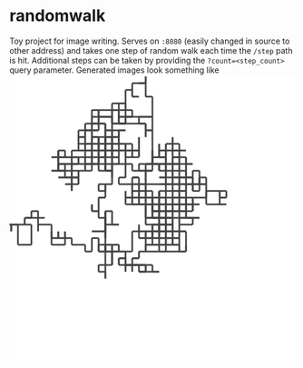# randomwalk

Toy project for image writing. Serves on `:8080` (easily changed in source to other address) and takes one
step of random walk each time the `/step` path is hit. Additional steps can be taken by providing the
`?count=<step_count>` query parameter. Generated images look something like
![example](/example.png)
